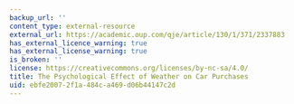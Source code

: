 ```yaml
---
backup_url: ''
content_type: external-resource
external_url: https://academic.oup.com/qje/article/130/1/371/2337883
has_external_licence_warning: true
has_external_license_warning: true
is_broken: ''
license: https://creativecommons.org/licenses/by-nc-sa/4.0/
title: The Psychological Effect of Weather on Car Purchases
uid: ebfe2007-2f1a-484c-a469-d06b44147c2d
---
```

